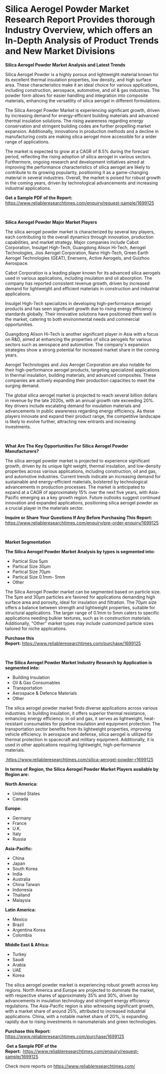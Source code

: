 <p><h1>Silica Aerogel Powder Market Research Report Provides thorough Industry Overview, which offers an In-Depth Analysis of Product Trends and New Market Divisions</h1></p><p><strong>Silica Aerogel Powder Market Analysis and Latest Trends</strong></p>
<p><p>Silica Aerogel Powder is a highly porous and lightweight material known for its excellent thermal insulation properties, low density, and high surface area. These characteristics make it an ideal choice for various applications, including construction, aerospace, automotive, and oil & gas industries. The powder form allows for easier handling and integration into composite materials, enhancing the versatility of silica aerogel in different formulations.</p><p>The Silica Aerogel Powder Market is experiencing significant growth, driven by increasing demand for energy-efficient building materials and advanced thermal insulation solutions. The rising awareness regarding energy conservation and stringent building codes are further propelling market expansion. Additionally, innovations in production methods and a decline in manufacturing costs are making silica aerogel more accessible for a wider range of applications.</p><p>The market is expected to grow at a CAGR of 8.5% during the forecast period, reflecting the rising adoption of silica aerogel in various sectors. Furthermore, ongoing research and development initiatives aimed at improving the performance characteristics of silica aerogel are likely to contribute to its growing popularity, positioning it as a game-changing material in several industries. Overall, the market is poised for robust growth in the coming years, driven by technological advancements and increasing industrial applications.</p></p>
<p><strong>Get a Sample PDF of the Report:&nbsp;</strong> <a href="https://www.reliableresearchtimes.com/enquiry/request-sample/1699125?utm_campaign=2006&utm_medium=2&utm_source=Github&utm_content=ia&utm_term=09012025&utm_id=silica-aerogel-powder">https://www.reliableresearchtimes.com/enquiry/request-sample/1699125</a></p>
<p>&nbsp;</p>
<p><strong>Silica Aerogel Powder Major Market Players</strong></p>
<p><p>The silica aerogel powder market is characterized by several key players, each contributing to the overall dynamics through innovation, production capabilities, and market strategy. Major companies include Cabot Corporation, Insulgel High-Tech, Guangdong Alison Hi-Tech, Aerogel Technologies, Jios Aerogel Corporation, Nano High-Tech, Green Earth Aerogel Technologies (GEAT), Enersens, Active Aerogels, and Guizhou Aerospace.</p><p>Cabot Corporation is a leading player known for its advanced silica aerogels used in various applications, including insulation and oil absorption. The company has reported consistent revenue growth, driven by increased demand for lightweight and efficient materials in construction and industrial applications.</p><p>Insulgel High-Tech specializes in developing high-performance aerogel products and has seen significant growth due to rising energy efficiency standards globally. Their innovative solutions have positioned them well in the market, catering to both environmental needs and commercial opportunities.</p><p>Guangdong Alison Hi-Tech is another significant player in Asia with a focus on R&D, aimed at enhancing the properties of silica aerogels for various sectors such as aerospace and automotive. The company's expansion strategies show a strong potential for increased market share in the coming years.</p><p>Aerogel Technologies and Jios Aerogel Corporation are also notable for their high-performance aerogel products, targeting specialized applications in thermal insulation, building materials, and advanced composites. These companies are actively expanding their production capacities to meet the surging demand.</p><p>The global silica aerogel market is projected to reach several billion dollars in revenue by the late 2020s, with an annual growth rate exceeding 20%. Key drivers include escalating demand for insulation materials and advancements in public awareness regarding energy efficiency. As these players innovate and expand their product range, the competitive landscape is likely to evolve further, attracting new entrants and increasing investments.</p></p>
<p>&nbsp;</p>
<p><strong>What Are The Key Opportunities For Silica Aerogel Powder Manufacturers?</strong></p>
<p><p>The silica aerogel powder market is projected to experience significant growth, driven by its unique light weight, thermal insulation, and low-density properties across various applications, including construction, oil and gas, and automotive industries. Current trends indicate an increasing demand for sustainable and energy-efficient materials, bolstered by technological advancements in production processes. The market is anticipated to expand at a CAGR of approximately 15% over the next five years, with Asia-Pacific emerging as a key growth region. Future outlooks suggest continued innovation and expanded applications, positioning silica aerogel powder as a crucial player in the materials sector.</p></p>
<p><strong>Inquire or Share Your Questions If Any Before Purchasing This Report:</strong> <a href="https://www.reliableresearchtimes.com/enquiry/pre-order-enquiry/1699125?utm_campaign=2006&utm_medium=2&utm_source=Github&utm_content=ia&utm_term=09012025&utm_id=silica-aerogel-powder">https://www.reliableresearchtimes.com/enquiry/pre-order-enquiry/1699125</a></p>
<p>&nbsp;</p>
<p><strong>Market Segmentation</strong></p>
<p><strong>The Silica Aerogel Powder Market Analysis by types is segmented into:</strong></p>
<p><ul><li>Partical Size 5μm</li><li>Partical Size 30μm</li><li>Partical Size 70μm</li><li>Partical Size 0.1mm- 5mm</li><li>Other</li></ul></p>
<p><p>The Silica Aerogel Powder market can be segmented based on particle size. The 5μm and 30μm particles are favored for applications demanding high surface area and porosity, ideal for insulation and filtration. The 70μm size offers a balance between strength and lightweight properties, suitable for structural applications. The larger range of 0.1mm to 5mm caters to specific applications needing bulkier textures, such as in construction materials. Additionally, "Other" market types may include customized particle sizes tailored for niche applications.</p></p>
<p><strong>Purchase this Report:&nbsp;</strong><a href="https://www.reliableresearchtimes.com/purchase/1699125?utm_campaign=2006&utm_medium=2&utm_source=Github&utm_content=ia&utm_term=09012025&utm_id=silica-aerogel-powder">https://www.reliableresearchtimes.com/purchase/1699125</a></p>
<p>&nbsp;</p>
<p><strong>The Silica Aerogel Powder Market Industry Research by Application is segmented into:</strong></p>
<p><ul><li>Building Insulation</li><li>Oil & Gas Consumables</li><li>Transportation</li><li>Aerospace & Defence Materials</li><li>Other</li></ul></p>
<p><p>The silica aerogel powder market finds diverse applications across various industries. In building insulation, it offers superior thermal resistance, enhancing energy efficiency. In oil and gas, it serves as lightweight, heat-resistant consumables for pipeline insulation and equipment protection. The transportation sector benefits from its lightweight properties, improving vehicle efficiency. In aerospace and defense, silica aerogel is utilized for thermal protection in spacecraft and military equipment. Additionally, it is used in other applications requiring lightweight, high-performance materials.</p></p>
<p><a href="https://www.reliableresearchtimes.com/silica-aerogel-powder-r1699125?utm_campaign=2006&utm_medium=2&utm_source=Github&utm_content=ia&utm_term=09012025&utm_id=silica-aerogel-powder">&nbsp;https://www.reliableresearchtimes.com/silica-aerogel-powder-r1699125</a></p>
<p><strong>In terms of Region, the Silica Aerogel Powder Market Players available by Region are:</strong></p>
<p>
    <p> <strong> North America: </strong>
        <ul>
            <li>United States</li>
            <li>Canada</li>
        </ul>
        </p> 
    <p> <strong> Europe: </strong>
        <ul>
            <li>Germany</li>
            <li>France</li>
            <li>U.K.</li>
            <li>Italy</li>
            <li>Russia</li>
        </ul>
        </p> 
    <p> <strong> Asia-Pacific: </strong>
        <ul>
            <li>China</li>
            <li>Japan</li>
            <li>South Korea</li>
            <li>India</li>
            <li>Australia</li>
            <li>China Taiwan</li>
            <li>Indonesia</li>
            <li>Thailand</li>
            <li>Malaysia</li>
        </ul>
        </p> 
    <p> <strong> Latin America: </strong>
        <ul>
            <li>Mexico</li>
            <li>Brazil</li>
            <li>Argentina Korea</li>
            <li>Colombia</li>
        </ul>
        </p> 
    <p> <strong> Middle East & Africa: </strong>
        <ul>
            <li>Turkey</li>
            <li>Saudi</li>
            <li>Arabia</li>
            <li>UAE</li>
            <li>Korea</li>
        </ul>
    </p>
    </p>
<p><p>The silica aerogel powder market is experiencing robust growth across key regions. North America and Europe are projected to dominate the market, with respective shares of approximately 35% and 30%, driven by advancements in insulation technology and stringent energy efficiency regulations. The Asia-Pacific region is also witnessing significant growth, with a market share of around 25%, attributed to increased industrial applications. China, with a notable market share of 20%, is expanding rapidly due to rising investments in nanomaterials and green technologies.</p></p>
<p><strong>Purchase this Report: </strong><a href="https://www.reliableresearchtimes.com/purchase/1699125?utm_campaign=2006&utm_medium=2&utm_source=Github&utm_content=ia&utm_term=09012025&utm_id=silica-aerogel-powder">https://www.reliableresearchtimes.com/purchase/1699125</a></p>
<p>&nbsp;<strong>Get a Sample PDF of the Report:&nbsp;&nbsp;</strong><a href="https://www.reliableresearchtimes.com/enquiry/request-sample/1699125?utm_campaign=2006&utm_medium=2&utm_source=Github&utm_content=ia&utm_term=09012025&utm_id=silica-aerogel-powder">https://www.reliableresearchtimes.com/enquiry/request-sample/1699125</a></p>
<p><strong></strong></p>
<p>Check more reports on <a href="https://www.reliableresearchtimes.com/?utm_campaign=2006&utm_medium=2&utm_source=Github&utm_content=ia&utm_term=09012025&utm_id=silica-aerogel-powder">https://www.reliableresearchtimes.com/</a></p>